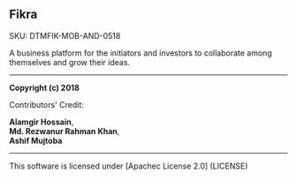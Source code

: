 **Fikra**
---

SKU: DTMFIK-MOB-AND-0518

A business platform for the initiators and investors to collaborate among themselves and grow their ideas.

---

**Copyright (c) 2018**

Contributors' Credit: <br />

**Alamgir Hossain**,<br />
**Md. Rezwanur Rahman Khan**,<br />
**Ashif Mujtoba**
	 
---      


This software is licensed under [Apachec License 2.0] (LICENSE)
